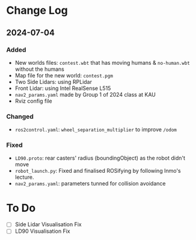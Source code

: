 
# Change Log
 
## 2024-07-04
  
### Added
- New worlds files: `contest.wbt` that has moving humans & `no-human.wbt` without the humans
- Map file for the new world: `contest.pgm`
- Two Side Lidars: using RPLidar
- Front Lidar: using Intel RealSense L515
- `nav2_params.yaml` made by Group 1 of 2024 class at KAU
- Rviz config file

### Changed
- `ros2control.yaml`: `wheel_separation_multiplier` to improve `/odom`
 
### Fixed
- `LD90.proto`: rear casters' radius (boundingObject) as the robot didn't move
- `robot_launch.py`: Fixed and finalised ROSifying by following Inmo's lecture. 
- `nav2_params.yaml`: parameters tunned for collision avoidance

# To Do
- [ ] Side Lidar Visualisation Fix
- [ ] LD90 Visualisation Fix